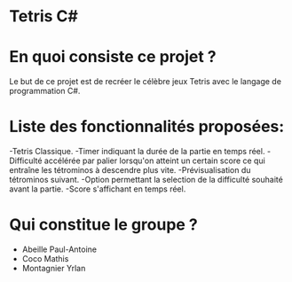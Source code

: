 # Tetris C#

# En quoi consiste ce projet ?
Le but de ce projet est de recréer le célèbre jeux Tetris avec le langage de programmation C#.

# Liste des fonctionnalités proposées:
-Tetris Classique.
-Timer indiquant la durée de la partie en temps réel.
-Difficulté accélérée par palier lorsqu'on atteint un certain score ce qui entraîne les tétrominos à descendre plus vite.
-Prévisualisation du tétrominos suivant.
-Option permettant la selection de la difficulté souhaité avant la partie.
-Score s'affichant en temps réel.

# Qui constitue le groupe ?
- Abeille Paul-Antoine
- Coco Mathis
- Montagnier Yrlan
